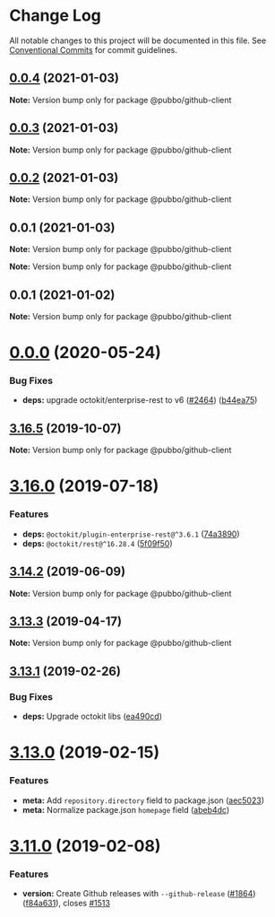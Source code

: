 # Change Log

All notable changes to this project will be documented in this file.
See [Conventional Commits](https://conventionalcommits.org) for commit guidelines.

## [0.0.4](https://github.com/lerna/lerna/compare/v0.0.3...v0.0.4) (2021-01-03)

**Note:** Version bump only for package @pubbo/github-client





## [0.0.3](https://github.com/lerna/lerna/compare/v0.0.2...v0.0.3) (2021-01-03)

**Note:** Version bump only for package @pubbo/github-client





## [0.0.2](https://github.com/lerna/lerna/compare/v0.0.1...v0.0.2) (2021-01-03)

**Note:** Version bump only for package @pubbo/github-client





## 0.0.1 (2021-01-03)

**Note:** Version bump only for package @pubbo/github-client







**Note:** Version bump only for package @pubbo/github-client





## 0.0.1 (2021-01-02)

**Note:** Version bump only for package @pubbo/github-client





# [0.0.0](https://github.com/lerna/lerna/compare/v0.0.0...v0.0.0) (2020-05-24)


### Bug Fixes

* **deps:** upgrade octokit/enterprise-rest to v6 ([#2464](https://github.com/lerna/lerna/issues/2464)) ([b44ea75](https://github.com/lerna/lerna/commit/b44ea753fb9405432bc9fea84726fae365bf4cd8))





## [3.16.5](https://github.com/lerna/lerna/compare/v3.16.4...v3.16.5) (2019-10-07)

**Note:** Version bump only for package @pubbo/github-client





# [3.16.0](https://github.com/lerna/lerna/compare/v3.15.0...v3.16.0) (2019-07-18)


### Features

* **deps:** `@octokit/plugin-enterprise-rest@^3.6.1` ([74a3890](https://github.com/lerna/lerna/commit/74a3890))
* **deps:** `@octokit/rest@^16.28.4` ([5f09f50](https://github.com/lerna/lerna/commit/5f09f50))





## [3.14.2](https://github.com/lerna/lerna/compare/v3.14.1...v3.14.2) (2019-06-09)

**Note:** Version bump only for package @pubbo/github-client





## [3.13.3](https://github.com/lerna/lerna/compare/v3.13.2...v3.13.3) (2019-04-17)

**Note:** Version bump only for package @pubbo/github-client





## [3.13.1](https://github.com/lerna/lerna/compare/v3.13.0...v3.13.1) (2019-02-26)


### Bug Fixes

* **deps:** Upgrade octokit libs ([ea490cd](https://github.com/lerna/lerna/commit/ea490cd))





# [3.13.0](https://github.com/lerna/lerna/compare/v3.12.1...v3.13.0) (2019-02-15)


### Features

* **meta:** Add `repository.directory` field to package.json ([aec5023](https://github.com/lerna/lerna/commit/aec5023))
* **meta:** Normalize package.json `homepage` field ([abeb4dc](https://github.com/lerna/lerna/commit/abeb4dc))





# [3.11.0](https://github.com/lerna/lerna/compare/v3.10.8...v3.11.0) (2019-02-08)


### Features

* **version:** Create Github releases with `--github-release` ([#1864](https://github.com/lerna/lerna/issues/1864)) ([f84a631](https://github.com/lerna/lerna/commit/f84a631)), closes [#1513](https://github.com/lerna/lerna/issues/1513)
